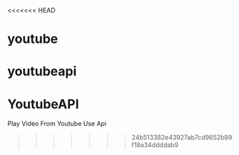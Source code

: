 <<<<<<< HEAD
# youtube
youtubeapi
=======
# YoutubeAPI
Play Video From Youtube Use Api
>>>>>>> 24b513382e43927ab7cd9652b89f18a34ddddab9
